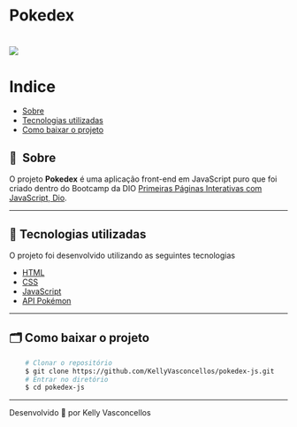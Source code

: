 # Pokedex
<h1>
    <img src="public/apresentacao.gif">
</h1>

# Indice

- [Sobre](#-sobre)
- [Tecnologias utilizadas](#-tecnologias-utilizadas)
- [Como baixar o projeto](#-como-baixar-o-projeto)

## 🔖&nbsp; Sobre

O projeto **Pokedex** é uma aplicação front-end em JavaScript puro que foi criado dentro do Bootcamp da DIO [Primeiras Páginas Interativas com JavaScript, Dio](https://www.dio.me/).

---

## 🚀 Tecnologias utilizadas

O projeto foi desenvolvido utilizando as seguintes tecnologias

- [HTML](https://developer.mozilla.org/pt-BR/docs/Web/HTML)
- [CSS](https://developer.mozilla.org/pt-BR/docs/Web/CSS)
- [JavaScript](https://developer.mozilla.org/pt-BR/docs/Web/JavaScript)
- [API Pokémon](https://pokeapi.co/)

---

## 🗂 Como baixar o projeto

```bash
    # Clonar o repositório
    $ git clone https://github.com/KellyVasconcellos/pokedex-js.git
    # Entrar no diretório
    $ cd pokedex-js
```

---

Desenvolvido 💜 por Kelly Vasconcellos
